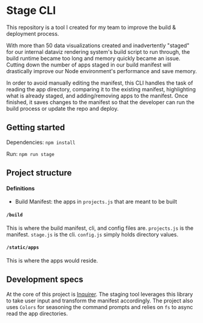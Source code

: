 # Stage CLI

This repository is a tool I created for my team to improve the build & deployment process. 

With more than 50 data visualizations created and inadvertently "staged" for our internal dataviz rendering system's build script to run through, the build runtime became too long and memory quickly became an issue. Cutting down the number of apps staged in our build manifest will drastically improve our Node environment's performance and save memory. 

In order to avoid manually editing the manifest, this CLI handles the task of reading the app directory, comparing it to the existing manifest, highlighting what is already staged, and adding/removing apps to the manifest. Once finished, it saves changes to the manifest so that the developer can run the build process or update the repo and deploy.

## Getting started

Dependencies: `npm install`

Run: `npm run stage`

## Project structure

#### Definitions
- Build Manifest: the apps in `projects.js` that are meant to be built

#### `/build`

This is where the build manifest, cli, and config files are. `projects.js` is the manifest. `stage.js` is the cli. `config.js` simply holds directory values.

#### `/static/apps`

This is where the apps would reside.

## Development specs

At the core of this project is [Inquirer](https://www.npmjs.com/package/inquirer). The staging tool leverages this library to take user input and transform the manifest accordingly. The project also uses `Colors` for seasoning the command prompts and relies on `fs` to async read the app directories.
